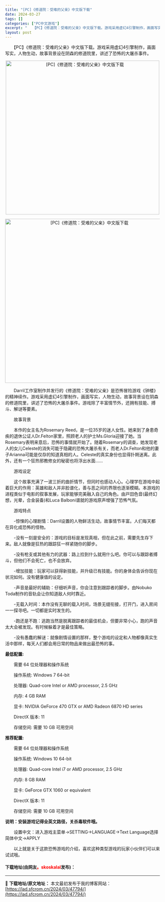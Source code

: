 ```yaml
---
title: "[PC]《修道院：受难的父亲》中文版下载"
date: 2024-03-27
tags: []
categories: ["PC中文游戏"]
excerpt: "　　【PC】《修道院：受难的父亲》中文版下载。游戏采用虚幻4引擎制作，画面写实，人物生动，故事背景设在阴森的修道院里，讲述了恐怖的大屠杀事件。 　　Darril工作室制作并发行的《修道院：受难的父亲》是恐怖冒险游戏《钟楼》的精神续作。游戏采用虚幻4引擎制作，画面写实，人物生动，故事背景设在阴森的修道&hellip;"
layout: post
---
```


 <p>　　【PC】《修道院：受难的父亲》中文版下载。游戏采用虚幻4引擎制作，画面写实，人物生动，故事背景设在阴森的修道院里，讲述了恐怖的大屠杀事件。</p> <p align="center"><img align="" border="0" src="https://lad.sfcrom.cn/wp-content/uploads/2024/03/20240327_660369e698eb6.webp" width="500" alt="[PC]《修道院：受难的父亲》中文版下载" /></p> <p align="center"><img align="" border="0" src="https://lad.sfcrom.cn/wp-content/uploads/2024/03/20240327_660369e6e3a63.webp" width="533" alt="[PC]《修道院：受难的父亲》中文版下载" /></p> <p>　　Darril工作室制作并发行的《修道院：受难的父亲》是恐怖冒险游戏《钟楼》的精神续作。游戏采用虚幻4引擎制作，画面写实，人物生动，故事背景设在阴森的修道院里，讲述了恐怖的大屠杀事件。游戏除了丰富情节外，还拥有技能、搏斗、解谜等要素。</p> <p>　　故事背景</p> <p>　　本作的女主名为Rosemary Reed，是一位35岁的迷人女性。她来到了身患奇疾的退休公证人Dr.Felton家里，照顾老人的护士Ms.Gloria迎接了她。当Rosemary表明来意后，恐怖的事情就开始了。随着Rosemary的调查，她发现老人的女儿Celeste的消失可能于隐藏的恐怖大屠杀有关，而老人Dr.Felton和他的妻子Arianna可能是仅存的知道真相的人。Celeste的真实身份也显得扑朔迷离。此外，还有一个狂热邪教修女的秘密也将浮出水面&hellip;&hellip;</p> <p>　　游戏设定</p> <p>　　这个故事充满了一波三折的曲折情节，但同时也感动人心。心理学在游戏中起着巨大的作用：英雄和敌人并非脸谱化，善与恶之间的界限也逐渐模糊。本游戏的进程类似于电影的叙事发展，玩家能够完美融入自己的角色。由戸田色音(最终幻想，光晕，合金装备)和Luca Balboni谱就的游戏原声增强了恐怖气氛。</p> <p>　　游戏特点</p> <p>　　-惊悚的心理剧情：Darril设置的人物鲜活生动，故事情节丰富。人们每天都在异化成恐怖的怪物。</p> <p>　　-没有一刻是安全的：游戏的目标是发现真相，但在此之前，需要先生存下来。敌人就像是狂热的跟踪狂一样紧随你的脚步。</p> <p>　　-没有枪支或其他有力的武器：路上捡到什么就用什么吧。你可以与跟踪者搏斗，但他们不会死亡，也不会放弃。</p> <p>　　-增加技能：玩家可以获得新技能，并升级已有技能。你的身体会告诉你现在状况如何。没有健康值的设定。</p> <p>　　-声音是最好的辅助：仔细听声音，你会注意到跟踪者的脚步。由Nobuko Toda制作的音轨会让你知道敌人何时靠近。</p> <p>　　-无载入时间：本作没有无聊的载入时间，场景无缝衔接，打开门，进入房间一一探寻吧。一切都是实时发生的。</p> <p>　　-跑还是不跑：逃跑当然是脱离跟踪者的最佳机会，但要非常小心，跑的声音太大会被发现。有时候躲着才是最佳策略。</p> <p>　　-没有愚蠢的解谜：就像剧情设置的那样，整个游戏的设定和人物都像真实生活中那样，每天人们都会用日常的物品来做出最恐怖的事。</p> <p><strong>最低配置:</strong></p> <p>　　需要 64 位处理器和操作系统</p> <p>　　操作系统: Windows 7 64-bit</p> <p>　　处理器: Quad-core Intel or AMD processor, 2.5 GHz</p> <p>　　内存: 4 GB RAM</p> <p>　　显卡: NVIDIA GeForce 470 GTX or AMD Radeon 6870 HD series</p> <p>　　DirectX 版本: 11</p> <p>　　存储空间: 需要 10 GB 可用空间</p> <p><strong>推荐配置:</strong></p> <p>　　需要 64 位处理器和操作系统</p> <p>　　操作系统: Windows 10 64-bit</p> <p>　　处理器: Quad-core Intel i7 or AMD processor, 2.5 GHz</p> <p>　　内存: 8 GB RAM</p> <p>　　显卡: GeForce GTX 1060 or equivalent</p> <p>　　DirectX 版本: 11</p> <p>　　存储空间: 需要 10 GB 可用空间</p> <p><strong>说明：安装游戏记得全英文路径，关杀毒软件哦。</strong></p> <p>　　设置中文：进入游戏主菜单-&gt;SETTING-&gt;LANGUAGE-&gt;Text Language选择简体中文-&gt;APPLY</p> <p>　　以上就是关于这款恐怖游戏的介绍，喜欢这种类型游戏的玩家小伙伴们可以来试试哦。</p> <p><h4>下载地址(由网友<font color="red">。skoskalal</font>发布)：</h4></p> 

---
📖 **下载地址/原文地址：** 本文最初发布于我的博客网站：[https://lad.sfcrom.cn/2024/03/47794/](https://lad.sfcrom.cn/2024/03/47794/)
